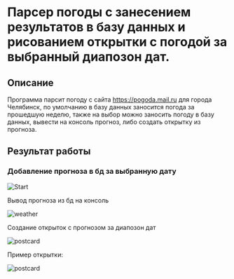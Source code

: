 # Парсер погоды с занесением результатов в базу данных и рисованием открытки с погодой за выбранный диапозон дат.

Описание
----
Программа парсит погоду с сайта https://pogoda.mail.ru для города Челябинск, по умолчанию в базу данных заносится погода за прошедшую неделю, также на выбор можно заносить погоду в базу данных, вывести на консоль прогноз, либо создать открытку из прогноза.

Результат работы
-----
<h3>Добавление прогноза в бд за выбранную дату</h3>

![Start](https://i.ibb.co/47dqgGn/1.gif)




Вывод прогноза из бд на консоль

![weather](https://i.ibb.co/yRckMLx/2.gif)




Создание открыток с прогнозом за диапозон дат

![postcard](https://i.ibb.co/VSpwmLm/3.gif)



Пример открытки:

![postcard](https://i.ibb.co/6BJZJnp/weather-image-19-January.jpg)
